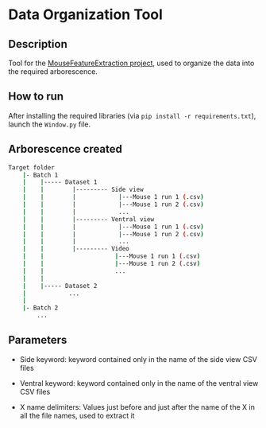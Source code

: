 # Data Organization Tool

## Description
Tool for the [MouseFeatureExtraction project](https://github.com/SimpingOjou/MouseFeatureExtraction), used to organize the data into the required arborescence.

## How to run
After installing the required libraries (via ```pip install -r requirements.txt```), launch the `Window.py` file.

## Arborescence created

```bash
Target folder
    |- Batch 1
    |    |----- Dataset 1
    |    |        |--------- Side view
    |    |        |            |---Mouse 1 run 1 (.csv)
    |    |        |            |---Mouse 1 run 2 (.csv)
    |    |        |            ...
    |    |        |--------- Ventral view
    |    |        |            |---Mouse 1 run 1 (.csv)
    |    |        |            |---Mouse 1 run 2 (.csv)
    |    |        |            ...
    |    |        |--------- Video
    |    |                    |---Mouse 1 run 1 (.csv)
    |    |                    |---Mouse 1 run 2 (.csv)
    |    |                    ...
    |    |
    |    |----- Dataset 2
    |            ...
    |            
    |- Batch 2
        ...
```

## Parameters
- Side keyword: keyword contained only in the name of the side view CSV files
- Ventral keyword: keyword contained only in the name of the ventral view CSV files

- X name delimiters: Values just before and just after the name of the X in all the file names, used to extract it